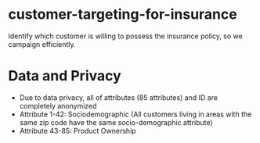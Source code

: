 # customer-targeting-for-insurance
Identify which customer is willing to possess the insurance policy, so we campaign efficiently.

# Data and Privacy
-  Due to data privacy, all of attributes (85 attributes) and ID are completely anonymized
-  Attribute 1-42: Sociodemographic (All customers living in areas with the same zip code have the same socio-demographic attribute)
-  Attribute 43-85: Product Ownership
